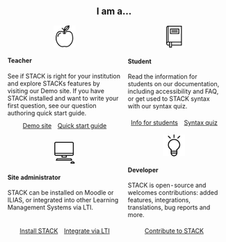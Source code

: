 <center><b><h2>I am a...</h2></b></center>
  <table class="table-borderless blank">
  <thead>
  <tr class="top-padding">
	<td>
	<center><img src="/img/apple.svg" alt="Apple" height="50" width="50" /></center>
	<h4>Teacher</h4>
	See if STACK is right for your institution and explore STACKs features by visiting our Demo site. If you have STACK installed and want to write your first question, see our question authoring quick start guide.</td>
	<td>  <center><img src="/img/student_book.svg" alt="Student" height="50" width="50" /></center>
  <h4>Student</h4>
     <p>
	 Read the information for students on our documentation, including accessibility and FAQ, or get used to STACK syntax with our syntax quiz.</td>
	 </tr>
	 <tr>
	 <td>
	<center><a class="btn btn-primary btn-lg" href="https://stack2.maths.ed.ac.uk/demo2018/" role="button">Demo site</a>&emsp;<a class="btn btn-primary btn-lg" href="missingLink" role="button">Quick start guide</a></center>
	</td><td>
  	 <center><a class="btn btn-primary btn-lg" href="missingLink" role="button">Info for students</a>&emsp;<a class="btn btn-primary btn-lg" href="https://stack2.maths.ed.ac.uk/demo2018/mod/quiz/view.php?id=1362" role="button">Syntax quiz</a></center>
	 </p></td>
  </tr>
<tr class="top-padding">
  	<td> <center><img src="/img/site_admin.svg" alt="Site administrator" height="50" width="50" /></center>
	<h4>Site administrator</h4>
  <p>STACK can be installed on Moodle or ILIAS, or integrated into other Learning Management Systems via LTI.
  </td><td>
  <center><img src="/img/developer.svg" alt="Developer" height="50" width="50" /></center>
  <h4>Developer</h4>
  <p>STACK is open-source and welcomes contributions: added features, integrations, translations, bug reports and more.</p>
  </td></tr>
  <tr>
  <td>
  <center><div><a class="btn btn-primary btn-lg" href="MissinglIkn" role="button">Install STACK</a>&emsp;<a class="btn btn-primary btn-lg" href="MissinglIkn" role="button">Integrate via LTI</a></div>
  </td>
  <td> 
  <center><a class="btn btn-primary btn-lg" href="missingLink" role="button">Contribute to STACK</a></center></td></tr></thead>
</table>
